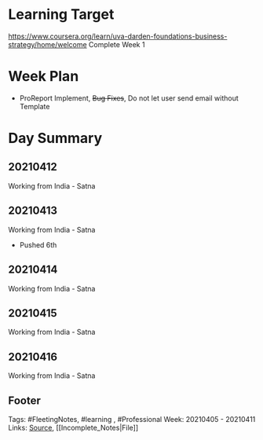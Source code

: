 # Learning Target
https://www.coursera.org/learn/uva-darden-foundations-business-strategy/home/welcome
Complete Week 1 
 
# Week Plan
- ProReport Implement, ~~Bug Fixes~~, Do not let user send email without Template


# Day Summary
## 20210412
Working from India - Satna

## 20210413
Working from India - Satna
- Pushed 6th 

## 20210414
Working from India - Satna

## 20210415
Working from India - Satna

## 20210416
Working from India - Satna

## Footer

Tags: #FleetingNotes, #learning , #Professional
Week: 20210405 - 20210411
Links: 
[Source](template.md), [[Incomplete_Notes|File]]

<!--
Comment -   
-->
<!--stackedit_data:
eyJoaXN0b3J5IjpbNDQ5OTM5ODNdfQ==
-->
